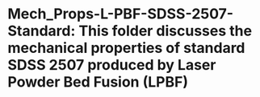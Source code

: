 # Mech_Props-L-PBF-SDSS-2507-Standard: This folder discusses the mechanical properties of standard SDSS 2507 produced by Laser Powder Bed Fusion (LPBF)
